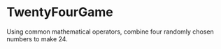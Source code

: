 # TwentyFourGame
Using common mathematical operators, combine four randomly chosen numbers to make 24.
